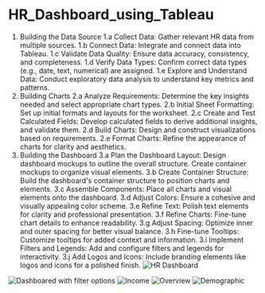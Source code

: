 # HR_Dashboard_using_Tableau

1. Building the Data Source
1.a Collect Data: Gather relevant HR data from multiple sources.
1.b Connect Data: Integrate and connect data into Tableau.
1.c Validate Data Quality: Ensure data accuracy, consistency, and completeness.
1.d Verify Data Types: Confirm correct data types (e.g., date, text, numerical) are assigned.
1.e Explore and Understand Data: Conduct exploratory data analysis to understand key metrics and patterns.
2. Building Charts
2.a Analyze Requirements: Determine the key insights needed and select appropriate chart types.
2.b Initial Sheet Formatting: Set up initial formats and layouts for the worksheet.
2.c Create and Test Calculated Fields: Develop calculated fields to derive additional insights, and validate them.
2.d Build Charts: Design and construct visualizations based on requirements.
2.e Format Charts: Refine the appearance of charts for clarity and aesthetics.
3. Building the Dashboard
3.a Plan the Dashboard Layout:
Design dashboard mockups to outline the overall structure.
Create container mockups to organize visual elements.
3.b Create Container Structure: Build the dashboard's container structure to position charts and elements.
3.c Assemble Components: Place all charts and visual elements onto the dashboard.
3.d Adjust Colors: Ensure a cohesive and visually appealing color scheme.
3.e Refine Text: Polish text elements for clarity and professional presentation.
3.f Refine Charts: Fine-tune chart details to enhance readability.
3.g Adjust Spacing: Optimize inner and outer spacing for better visual balance.
3.h Fine-tune Tooltips: Customize tooltips for added context and information.
3.i Implement Filters and Legends: Add and configure filters and legends for interactivity.
3.j Add Logos and Icons: Include branding elements like logos and icons for a polished finish.
![HR Dashboard](https://github.com/user-attachments/assets/77576453-5abb-4459-9e65-c3fc96a0c710)





![Dashboared with filter options](https://github.com/user-attachments/assets/1c927161-a725-4d0b-98f8-e4b42e03ec05)
![Income](https://github.com/user-attachments/assets/2890f394-27c9-4f7d-b3b9-ce65347f5fd0)
![Overview](https://github.com/user-attachments/assets/d72cb10b-0bd2-4a3b-9426-c0d87e0f5c37)
![Demographic](https://github.com/user-attachments/assets/52a2c2dd-f25a-4661-b02f-f18dcca29c87)
